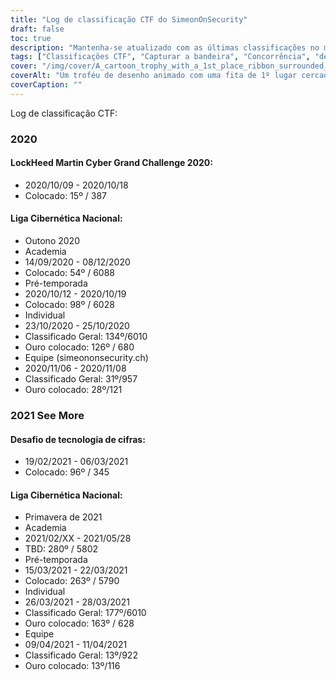 ```yaml
---
title: "Log de classificação CTF do SimeonOnSecurity"
draft: false
toc: true
description: "Mantenha-se atualizado com as últimas classificações no mundo dos CTFs e desafios com o CTF Rankings Log da SimeonOnSecurity"
tags: ["Classificações CTF", "Capturar a bandeira", "Concorrência", "desafios", "LockHeed Martin Cyber Grand Challenge", "Liga Cibernética Nacional", "Desafio de tecnologia de cifra", "Desempenho", "Posicionamento", "Equipe", "Individual", "2020", "2021", "Cíber segurança", "Defesa Cibernética", "Eventos CTF", "Competições de hackers", "Segurança da Informação", "Pesquisa de segurança"]
cover: "/img/cover/A_cartoon_trophy_with_a_1st_place_ribbon_surrounded_by_comp.png"
coverAlt: "Um troféu de desenho animado com uma fita de 1º lugar cercada por telas de computador e símbolos de segurança cibernética, como cadeado, escudo, cadeado e símbolos de chave."
coverCaption: ""
---
```

 Log de classificação CTF:
### 2020
#### LockHeed Martin Cyber Grand Challenge 2020:
- 2020/10/09 - 2020/10/18
- Colocado: 15º / 387
#### Liga Cibernética Nacional:
- Outono 2020
- Academia
- 14/09/2020 - 08/12/2020
- Colocado: 54º / 6088
- Pré-temporada
- 2020/10/12 - 2020/10/19
- Colocado: 98º / 6028
- Individual
- 23/10/2020 - 25/10/2020
- Classificado Geral: 134º/6010
- Ouro colocado: 126º / 680
- Equipe (simeononsecurity.ch)
- 2020/11/06 - 2020/11/08
- Classificado Geral: 31º/957
- Ouro colocado: 28º/121
### 2021 See More
#### Desafio de tecnologia de cifras:
- 19/02/2021 - 06/03/2021
- Colocado: 96º / 345
#### Liga Cibernética Nacional:
- Primavera de 2021
- Academia
- 2021/02/XX - 2021/05/28
- TBD: 280º / 5802
- Pré-temporada
- 15/03/2021 - 22/03/2021
- Colocado: 263º / 5790
- Individual
- 26/03/2021 - 28/03/2021
- Classificado Geral: 177º/6010
- Ouro colocado: 163º / 628
- Equipe
- 09/04/2021 - 11/04/2021
- Classificado Geral: 13º/922
- Ouro colocado: 13º/116
